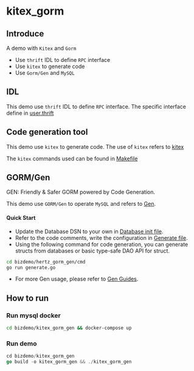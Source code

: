 # kitex_gorm

## Introduce

A demo with `Kitex` and `Gorm`

- Use `thrift` IDL to define `RPC` interface
- Use `kitex` to generate code
- Use `Gorm/Gen` and `MySQL`

## IDL

This demo use `thrift` IDL to define `RPC` interface. The specific interface define in [user.thrift](idl/user.thrift)

## Code generation tool

This demo use `kitex` to generate code. The use of `kitex` refers
to [kitex](https://www.cloudwego.io/docs/kitex/tutorials/code-gen/)

The `kitex` commands used can be found in [Makefile](Makefile)

## GORM/Gen

GEN: Friendly & Safer GORM powered by Code Generation.

This demo use `GORM/Gen` to operate `MySQL` and refers to [Gen](https://gorm.io/gen/index.html).

#### Quick Start

- Update the Database DSN to your own in [Database init file](biz/dal/mysql/init.go).
- Refer to the code comments, write the configuration in [Generate file](cmd/generate.go).
- Using the following command for code generation, you can generate structs from databases or basic type-safe DAO API for struct.
```bash
cd bizdemo/hertz_gorm_gen/cmd
go run generate.go
```
- For more Gen usage, please refer to [Gen Guides](https://gorm.io/gen/index.html).

## How to run

### Run mysql docker

```bash
cd bizdemo/kitex_gorm_gen && docker-compose up
```

### Run demo

```go
cd bizdemo/kitex_gorm_gen
go build -o kitex_gorm_gen && ./kitex_gorm_gen
```